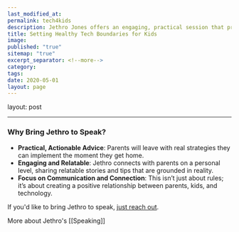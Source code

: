 ```yaml
---
last_modified_at: 
permalink: tech4kids
description: Jethro Jones offers an engaging, practical session that provides parents with real-world strategies for setting healthy boundaries around technology use for their children. In this presentation, Jethro provides actionable advice that empowers parents to protect their kids and foster responsible tech habits without frustration.
title: Setting Healthy Tech Boundaries for Kids
image: 
published: "true"
sitemap: "true"
excerpt_separator: <!--more-->
category: 
tags: 
date: 2020-05-01
layout: page
---
```

layout: post

---
### Why Bring Jethro to Speak?

- **Practical, Actionable Advice**: Parents will leave with real strategies they can implement the moment they get home.
- **Engaging and Relatable**: Jethro connects with parents on a personal level, sharing relatable stories and tips that are grounded in reality.
- **Focus on Communication and Connection**: This isn’t just about rules; it’s about creating a positive relationship between parents, kids, and technology.

If you'd like to bring Jethro to speak, [just reach out](mailto:jethro@transformativeprincipal.com).


More about Jethro's [[Speaking]]